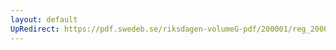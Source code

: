 ```yaml
---
layout: default
UpRedirect: https://pdf.swedeb.se/riksdagen-volumeG-pdf/200001/reg_200001/reg_200001_0189.pdf
---
```

